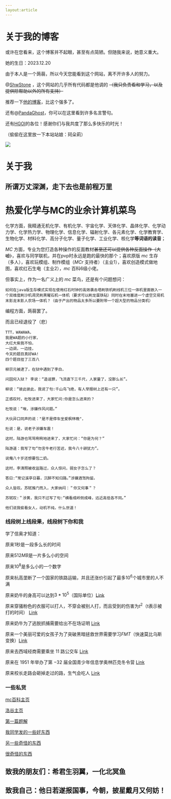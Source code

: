 ```yaml
---
layout:article
---
```


# 关于我的博客
或许在您看来，这个博客并不起眼，甚至有点简陋。但随我来说，她意义重大。

她的生日：$2023.12.20$

由于本人是一个蒟蒻，所以今天您能看到这个网站，离不开许多人的努力。

@[ShwStone](https://www.luogu.com.cn/user/491204) ，这个网站的几乎所有代码都是他调的 ~~（我只负责看和学习，以及提供除帮助以外的所有支持）~~

推荐一下[他的博客](https://shwst.one/)，比这个强多了。

还有@[PandaGhost](https://www.luogu.com.cn/user/415701)，你可以在这里看到许多名言警句。

还有[HGOI](https://www.luogu.com.cn/team/66009#main)的各位！感谢你们与我共度了那么多快乐的时光！

（偷偷在这里放一下本站站娘：珂朵莉）

![](https://cdn.luogu.com.cn/upload/image_hosting/guh4u28q.png)
# 关于我
## 所谓万丈深渊，走下去也是前程万里

# 热爱**化学**与**MC**的**业余计算机菜鸟**

化学方面，我精通无机化学、有机化学、宇宙化学、天体化学、晶体化学、化学动力学、化学热力学、物理化学、信息化学、辐射化学、各元素化学、化学教育学、生物化学、材料化学、高分子化学、量子化学、工业化学、核化学**等词语的读音**；

$MC$ 方面，专业为您打造各种操作的反面教材~~甚至还可以提供各种反面操作（大嘘）~~，喜欢与同学联机，并在pvp时永远是跑的最快的那个；喜欢原版 $mc$ 生存（多人），喜欢玩模组、制作模组（$MCr$ 支持者）（主业1），喜欢创造模式做地图，喜欢红石生电（主业2），$mc$ 百科6级小佬。

但事实上，作为一名广义上的 $mc$ 菜鸟，还是有个问题想问：
```````
如何在java版生存模式实现在使用红石时钟的高效袭击塔刷铁机刷线机三位一体机里面嵌入一个双维度刷沙机凋灵刷黑曜石机一体机（要求可以刷龙蛋铁砧）同时在末地塞进一个虚空交易机末影龙末影人农场一体机？（由于产出的物品太多所以要附带一个超大型的物品分类机）
```````

编程方面，蒟蒻罢了。

而且已经退役了（悲）

``````
TTT，WAWAWA，
我是WA题的小行家，
大红大紫我不怕，
一边调，一边挂，
今天的题目真好WA!
四个题目挂了三百八
``````

``````
柳宗元被逮了，在狱中遇到了李白，

问因何入狱？ 李说：“造谣罪，飞流直下三千尺，人家量了，没那么长”。

柳说：“彼此彼此，我说了句:千山鸟飞绝，有人举报树上还有一只”。

正感叹时，杜牧进来了，大家忙问:你是怎么进来的？

杜牧说：“唉，涉嫌作风问题。”

大伙异口同声的说："是不是停车坐爱枫林晚"，

杜说：是，说老子涉嫌车震！

这时，陆游也骂骂咧咧地进来了，大家忙问：“你是为何？”

陆游道：我写了句“勿言牛老行苦迟，我今八十耕犹力”。

说俺八十岁还想要包二奶。

这时，李清照被收监路过，众人惊问，弱女子怎么了？

答曰:“常记溪亭日暮，沉醉不知归路。”涉嫌酒驾拘留。

众人皆叹。苏轼推门而入，大家纳闷：＂你又何事＂？

苏轼叹:＂涉黄，我只不过写了句:“横看成岭侧成峰，远近高低各不同。”

他们说我偷看女人，动机不纯，什么世道！
``````
### 线段树上线段果，线段树下你和我


学了信奥才知道：

原来$1$秒是一段多么长的时间

原来$512MB$是一片多么小的空间

原来$10^8$是多么小的一个数字

原来杭高垄断了一个国家的铁路运输，并且还涨价引起了最多$10^6$个城市里的人不满

原来奶牛的身高可以达到$3*10^5$（国际单位）[Link](https://blog.csdn.net/weixin_30784501/article/details/99249601?ops_request_misc=%257B%2522request%255Fid%2522%253A%2522169656869616800184130268%2522%252C%2522scm%2522%253A%252220140713.130102334..%2522%257D&request_id=169656869616800184130268&biz_id=0&utm_medium=distribute.pc_search_result.none-task-blog-2~all~sobaiduend~default-2-99249601-null-null.142^v94^chatsearchT3_1&utm_term=%E5%A5%B6%E7%89%9B%E8%BA%AB%E9%AB%98&spm=1018.2226.3001.4187)

原来穿骚粉色的衣服可以打人，不穿会被别人打，而且受到的伤害为$t^2$（t表示被打的时间） [Link](https://xoj.red/discussion-detail/96)

原来奶牛为了逃脱抓捕需要给出不在场证明 [Link](https://xoj.red/problem/5785)

原来一个美丽可爱的女孩子为了突破黑暗拯救世界需要学习$FMT$（快速莫比乌斯变换）[Link](https://xoj.red/discussion-detail/105)

原来去西域经商需要乘坐 $11$ 路公交车 [Link](https://xoj.red/discussion-detail/108)

原来在 $1951$ 年举办了第 $-32$ 届全国青少年信息学奥林匹克冬令营 [Link](https://www.luogu.com.cn/problem/P7827)

原来校长走路会砸掉走过的路，生气会吃人 [Link](https://xoj.red/discussion-detail/125)

### 一些私货
[mc百科主页](https://center.mcmod.cn/396246/)

[洛谷主页](https://www.luogu.com.cn/user/1061352)

[第一篇题解](https://xoj.red/discussion-detail/43)


[我同学发的一些好东西](https://www.luogu.com.cn/paste/38fhytpl)

[另一些奇怪的东西](https://www.luogu.com.cn/user/565880)

[很奇怪的东西](https://www.luogu.com.cn/paste/ut37ez6d)

## 致我的朋友们：希君生羽翼，一化北冥鱼

## 致我自己：他日若遂报国事，今朝，披星戴月又何妨！
